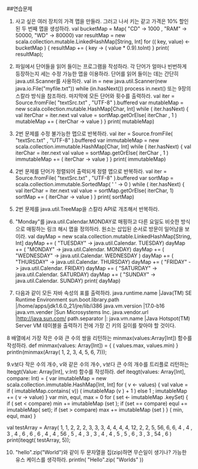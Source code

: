 ##연습문제
1. 사고 싶은 여러 장치의 가격 맵을 만들라. 그러고 나서 키는 같고 가격은 10% 할인된 두 번째 맵을 생성하라.
  val bucketMap = Map( "CD" -> 1000 , "RAM" -> 50000, "WD" -> 80000)
  var resultMap = new scala.collection.mutable.LinkedHashMap[String, Int]
  for (( key, value) <- bucketMap ) { resultMap += ( key -> ( value * 0.9).toInt) }
  print( resultMap);

2. 파일에서 단어들을 읽어 들이는 프로그램을 작성하라. 각 단어가 얼마나 빈번하게 등장하는지 세는 수정 가능한 맵을 이용하라. 단어를 읽어 들이는 데는 간단히 java.util.Scanner를 사용하라.
val in = new java.util.Scanner(new java.io.File("myfile.txt"))
while (in.hasNext()) process in.next()
또는 9장의 스칼라 방식을 참조하라.
마지막에 모든 단어와 횟수를 출력하라.
  val iter = Source.fromFile( "textSrc.txt" , "UTF-8" ).buffered
  var mutableMap = new scala.collection.mutable.HashMap[Char, Int]
  while ( iter.hasNext) {
    val iterChar = iter.next
    val value =  sortMap.getOrElse( iterChar , 1 )
    mutableMap += ( iterChar -> value )
  }
  print( mutableMap)

3. 2번 문제를 수정 불가능한 맵으로 반복하라.
  val iter = Source.fromFile( "textSrc.txt" , "UTF-8" ).buffered
  var immutableMap = new scala.collection.immutable.HashMap[Char, Int]
  while ( iter.hasNext) {
    val iterChar = iter.next
    val value =  sortMap.getOrElse( iterChar , 1 )
    immutableMap += ( iterChar -> value )
  }
  print( immutableMap)

4. 2번 문제를 단어가 정렬되어 출력되게 정렬 맵으로 반복하라.
  val iter = Source.fromFile( "textSrc.txt" , "UTF-8" ).buffered
  var sortMap = scala.collection.immutable.SortedMap( ' ' -> 0 )
  while ( iter.hasNext) {
    val iterChar = iter.next
    val value = sortMap.getOrElse( iterChar, 1)
    sortMap += ( iterChar -> value )
  }
  print( sortMap)

5. 2번 문제를 java.util.TreeMap을 스칼라 API로 개조해서 반복하라.

6. "Monday"를 java.util.Calendar.MONDAY로 매핑하고 다른 요일도 비슷한 방식으로 매핑하는 링크 해시 맵을 정의하라. 원소는 삽입된 순서로 방문이 일어남을 보이라.
  val dayMap = new scala.collection.mutable.LinkedHashMap[String, Int]
  dayMap += ( "TUESDAY" -> java.util.Calendar. TUESDAY)
  dayMap += ( "MONDAY" -> java.util.Calendar. MONDAY)
  dayMap += ( "WEDNESDAY" -> java.util.Calendar. WEDNESDAY )
  dayMap += ( "THURSDAY" -> java.util.Calendar. THURSDAY)
  dayMap += ( "FRIDAY" -> java.util.Calendar. FRIDAY)
  dayMap += ( "SATURDAY" -> java.util.Calendar. SATURDAY)
  dayMap += ( "SUNDAY" -> java.util.Calendar. SUNDAY)
  print( dayMap)

7. 다음과 같이 모든 자바 속성의 표를 출력하라.
java.runtime.name      |Java(TM) SE Runtime Environment
sun.boot.library.path      |/home/apps/jdk1.6.0_21/jre/lib/i386
java.vm.version      |17.0-b16
java.vm.vender      |Sun Microsystems Inc.
java.vendor.url      |http://java.sun.com/
path.separator      |:
java.vm.name      |Java Hotspot(TM) Server VM
테이블을 출력하기 전에 가장 긴 키의 길이를 찾아야 할 것이다.

8 배열에서 가장 작은 수와 큰 수의 쌍을 리턴하는 minmax(values:Array[Int]) 함수를 작성하라.
    def minmax(values: Array[Int]) = {
      ( values.max, values.min)
    }
    println(minmax(Array( 1, 2, 3, 4, 5, 6, 7)));

9.v보다 작은 수의 개수, v와 같은 수의 개수, v보다 큰 수의 개수를 트리플로 리턴하는 Iteqgt(Value: Array[Int], v:Int) 함수를 작성하라.
  def iteqgt(values: Array[Int], compare: Int) = {
    var imutableMap = new scala.collection.immutable.HashMap[Int, Int]
    for ( v <- values) { val value = if ( imutableMap.contains( v)) ( imutableMap (v ) + 1 ) else 1 ; imutableMap += ( v -> value) }
    var min, equl, max = 0
    for ( set <- imutableMap .keySet) { if ( set < compare) min += imutableMap (set ); if (set == compare) equl += imutableMap( set); if (set > compare) max += imutableMap (set ) }
    ( min, equl, max)
  }

  val testArray = Array( 1, 1, 2, 2, 2, 3, 3, 3, 4, 4, 4, 4, 12, 2, 2, 5, 56, 6, 6, 4 , 4 , 3 , 4 , 6 , 6 , 6 , 4 , 4 , 56 , 5 , 4 , 3 , 3 , 4 , 4 , 5 , 5 , 6 , 3 , 3 , 54 , 6 )
  print(iteqgt( testArray, 5));

10. "hello".zip("World")와 같이 두 문자열을 집(zip)하면 무슨일이 생기나? 가능한 유스 케이스를 생각하라.
println( "Hello".zip( "Worlds" ))
